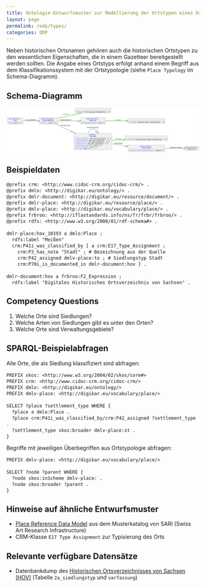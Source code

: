 ```yaml
---
title: Ontologie-Entwurfsmuster zur Modellierung der Ortstypen eines Ortes
layout: page
permalink: /odp/types/
categories: ODP
---
```


Neben historischen Ortsnamen gehören auch die historischen Ortstypen zu den wesentlichen Eigenschaften, die in einem Gazetteer bereitgestellt werden sollten. Die Angabe eines Ortstyps erfolgt anhand einem Begriff aus dem Klassifikationssystem mit der Ortstypologie (siehe `Place Typology` im Schema-Diagramm).


## Schema-Diagramm

![Schema-Diagramm](../img/dmlo-place-type.svg)


## Beispieldaten

```turtle
@prefix crm: <http://www.cidoc-crm.org/cidoc-crm/> .
@prefix dmlo: <http://digikar.eu/ontology/> .
@prefix dmlr-document: <http://digikar.eu/resource/document/> .
@prefix dmlr-place: <http://digikar.eu/resource/place/> .
@prefix dmlv-place: <http://digikar.eu/vocabulary/place/> .
@prefix frbroo: <http://iflastandards.info/ns/fr/frbr/frbroo/> .
@prefix rdfs: <http://www.w3.org/2000/01/rdf-schema#> .

dmlr-place:hov_10193 a dmlo:Place ;
  rdfs:label "Meißen" 
  crm:P41i_was_classified_by [ a crm:E17_Type_Assignment ;
    crm:P3_has_note "Stadt" ; # Bezeichnung aus der Quelle
    crm:P42_assigned dmlv-place:to ; # Siedlungstyp Stadt
    crm:P70i_is_documented_in dmlr-document:hov ] .
    
dmlr-document:hov a frbroo:F2_Expression ;
  rdfs:label "Digitales Historisches Ortsverzeichnis von Sachsen" .    
```


## Competency Questions

1. Welche Orte sind Siedlungen?
2. Welche Arten von Siedlungen gibt es unter den Orten?
3. Welche Orte sind Verwaltungsgebiete?


## SPARQL-Beispielabfragen

Alle Orte, die als Siedlung klassifiziert sind abfragen:

```sparql
PREFIX skos: <http://www.w3.org/2004/02/skos/core#>
PREFIX crm: <http://www.cidoc-crm.org/cidoc-crm/>
PREFIX dmlo: <http://digikar.eu/ontology/>
PREFIX dmlv-place: <http://digikar.eu/vocabulary/place/>
 
SELECT ?place ?settlement_type WHERE {
  ?place a dmlo:Place .
  ?place crm:P41i_was_classified_by/crm:P42_assigned ?settlement_type .
  ?settlement_type skos:broader dmlv-place:st . 
}

```

Begriffe mit jeweiligen Überbegriffen aus Ortstypologie abfragen:

```sparql
PREFIX dmlv-place: <http://digikar.eu/vocabulary/place/>

SELECT ?node ?parent WHERE {
  ?node skos:inScheme dmlv-place: .
  ?node skos:broader ?parent . 
}
```


## Hinweise auf ähnliche Entwurfsmuster

- [Place Reference Data Model](https://docs.swissartresearch.net/et/place/#names-and-classifications) aus dem Musterkatalog von SARI (Swiss Art Research Infrastructure)
- CRM-Klasse `E17 Type Assignment` zur Typisierung des Orts


## Relevante verfügbare Datensätze

- Datenbankdump des [Historischen Ortsverzeichnisses von Sachsen (HOV)](https://hov.isgv.de/) (Tabelle `2a_siedlungstyp` und `varfassung`)
